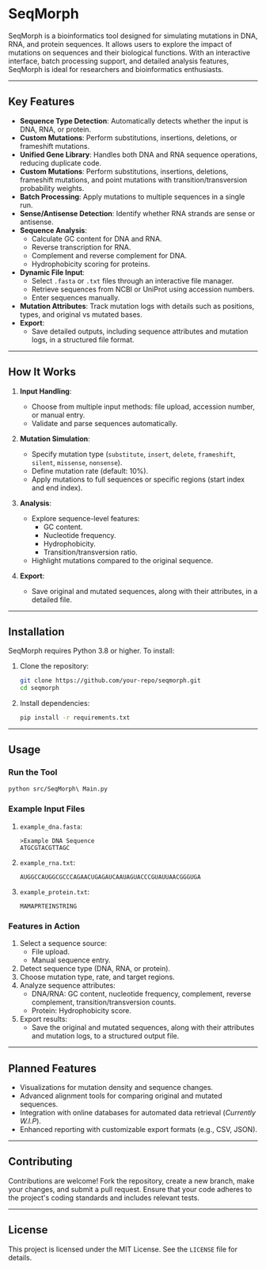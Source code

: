 # SeqMorph
SeqMorph is a bioinformatics tool designed for simulating mutations in DNA, RNA, and protein sequences. It allows users to explore the impact of mutations on sequences and their biological functions. With an interactive interface, batch processing support, and detailed analysis features, SeqMorph is ideal for researchers and bioinformatics enthusiasts.

---

## **Key Features**

- **Sequence Type Detection**: Automatically detects whether the input is DNA, RNA, or protein.
- **Custom Mutations**: Perform substitutions, insertions, deletions, or frameshift mutations.
- **Unified Gene Library**: Handles both DNA and RNA sequence operations, reducing duplicate code.
- **Custom Mutations**: Perform substitutions, insertions, deletions, frameshift mutations, and point mutations with transition/transversion probability weights.
- **Batch Processing**: Apply mutations to multiple sequences in a single run.
- **Sense/Antisense Detection**: Identify whether RNA strands are sense or antisense.
- **Sequence Analysis**:
  - Calculate GC content for DNA and RNA.
  - Reverse transcription for RNA.
  - Complement and reverse complement for DNA.
  - Hydrophobicity scoring for proteins.
- **Dynamic File Input**:
  - Select `.fasta` or `.txt` files through an interactive file manager.
  - Retrieve sequences from NCBI or UniProt using accession numbers.
  - Enter sequences manually.
- **Mutation Attributes**: Track mutation logs with details such as positions, types, and original vs mutated bases.
- **Export**:
  - Save detailed outputs, including sequence attributes and mutation logs, in a structured file format.

---

## **How It Works**

1. **Input Handling**:
   - Choose from multiple input methods: file upload, accession number, or manual entry.
   - Validate and parse sequences automatically.

2. **Mutation Simulation**:
   - Specify mutation type (`substitute`, `insert`, `delete`, `frameshift`, `silent`, `missense`, `nonsense`).
   - Define mutation rate (default: 10%).
   - Apply mutations to full sequences or specific regions (start index and end index).

3. **Analysis**:
   - Explore sequence-level features:
     - GC content.
     - Nucleotide frequency.
     - Hydrophobicity.
     - Transition/transversion ratio.
   - Highlight mutations compared to the original sequence.

4. **Export**:
   - Save original and mutated sequences, along with their attributes, in a detailed file.

---

## **Installation**

SeqMorph requires Python 3.8 or higher. To install:

1. Clone the repository:
   ```bash
   git clone https://github.com/your-repo/seqmorph.git
   cd seqmorph
   ```
2. Install dependencies:
   ```bash
   pip install -r requirements.txt
   ```

---

## **Usage**

### **Run the Tool**
```bash
python src/SeqMorph\ Main.py
```

### **Example Input Files**
1. `example_dna.fasta`:
   ```
   >Example DNA Sequence
   ATGCGTACGTTAGC
   ```
2. `example_rna.txt`:
   ```
   AUGGCCAUGGCGCCCAGAACUGAGAUCAAUAGUACCCGUAUUAACGGGUGA
   ```
3. `example_protein.txt`:
   ```
   MAMAPRTEINSTRING
   ```

### **Features in Action**

1. Select a sequence source:
   - File upload.
   - Manual sequence entry.
2. Detect sequence type (DNA, RNA, or protein).
3. Choose mutation type, rate, and target regions.
4. Analyze sequence attributes:
   - DNA/RNA: GC content, nucleotide frequency, complement, reverse complement, transition/transversion counts.
   - Protein: Hydrophobicity score.
5. Export results:
   - Save the original and mutated sequences, along with their attributes and mutation logs, to a structured output file.

---

## **Planned Features**

- Visualizations for mutation density and sequence changes.
- Advanced alignment tools for comparing original and mutated sequences.
- Integration with online databases for automated data retrieval (*Currently W.I.P*).
- Enhanced reporting with customizable export formats (e.g., CSV, JSON).

---

## **Contributing**

Contributions are welcome! Fork the repository, create a new branch, make your changes, and submit a pull request. Ensure that your code adheres to the project's coding standards and includes relevant tests.

---

## **License**

This project is licensed under the MIT License. See the `LICENSE` file for details.
